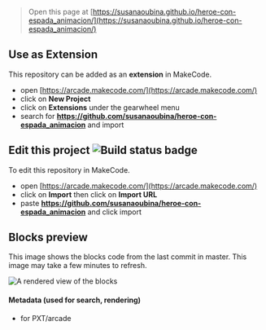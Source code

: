  


> Open this page at [https://susanaoubina.github.io/heroe-con-espada_animacion/](https://susanaoubina.github.io/heroe-con-espada_animacion/)

## Use as Extension

This repository can be added as an **extension** in MakeCode.

* open [https://arcade.makecode.com/](https://arcade.makecode.com/)
* click on **New Project**
* click on **Extensions** under the gearwheel menu
* search for **https://github.com/susanaoubina/heroe-con-espada_animacion** and import

## Edit this project ![Build status badge](https://github.com/susanaoubina/heroe-con-espada_animacion/workflows/MakeCode/badge.svg)

To edit this repository in MakeCode.

* open [https://arcade.makecode.com/](https://arcade.makecode.com/)
* click on **Import** then click on **Import URL**
* paste **https://github.com/susanaoubina/heroe-con-espada_animacion** and click import

## Blocks preview

This image shows the blocks code from the last commit in master.
This image may take a few minutes to refresh.

![A rendered view of the blocks](https://github.com/susanaoubina/heroe-con-espada_animacion/raw/master/.github/makecode/blocks.png)

#### Metadata (used for search, rendering)

* for PXT/arcade
<script src="https://makecode.com/gh-pages-embed.js"></script><script>makeCodeRender("{{ site.makecode.home_url }}", "{{ site.github.owner_name }}/{{ site.github.repository_name }}");</script>
